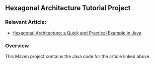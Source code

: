 ## Hexagonal Architecture Tutorial Project

### Relevant Article:
- [Hexagonal Architecture: a Quick and Practical Example in Java](http://inprogress.baeldung.com/hexagonal-architecture-a-quick-and-practical-example-in-java)

### Overview
This Maven project contains the Java code for the article linked above.